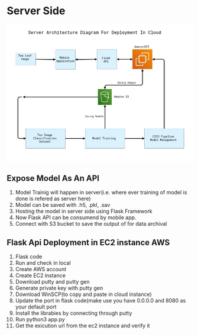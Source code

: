 # Server Side


<img src="ServerArchitecture .JPG">

## Expose Model As An API
1. Model Trainig will happen in server(i.e. where ever training of model is done is refered as server here)
2. Model can be saved with .h5, .pkl, .sav
3. Hosting the model in server side using Flask Framework
4. Now Flask API can be consumend by mobile app.
5. Connect with S3 bucket to save the output of for data archival 


## Flask Api Deployment in EC2 instance AWS
1. Flask code
2. Run and check in local
3. Create AWS account
4. Create EC2 instance
5. Download putty and putty gen
6. Generate private key with putty gen
7. Download WinSCP(to copy and paste in cloud instance)
8. Update the port in flask code(make use you have 0.0.0.0 and 8080 as your default port
9. Install the librabies by connecting through putty
10. Run  python3 app.py
11. Get the exicution url from the ec2 instance and verify it
